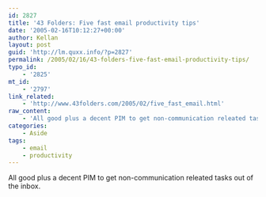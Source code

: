 ```yaml
---
id: 2827
title: '43 Folders: Five fast email productivity tips'
date: '2005-02-16T10:12:27+00:00'
author: Kellan
layout: post
guid: 'http://lm.quxx.info/?p=2827'
permalink: /2005/02/16/43-folders-five-fast-email-productivity-tips/
typo_id:
    - '2825'
mt_id:
    - '2797'
link_related:
    - 'http://www.43folders.com/2005/02/five_fast_email.html'
raw_content:
    - 'All good plus a decent PIM to get non-communication releated tasks out of the inbox.'
categories:
    - Aside
tags:
    - email
    - productivity
---
```


All good plus a decent PIM to get non-communication releated tasks out of the inbox.